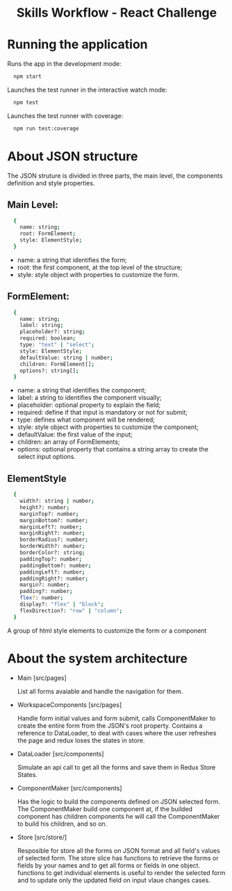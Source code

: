 <h1 align="center">Skills Workflow - React Challenge</h1>

# Running the application

Runs the app in the development mode:

```sh
  npm start
```

Launches the test runner in the interactive watch mode:

```sh
  npm test
```

Launches the test runner with coverage:

```sh
  npm run test:coverage
```

# About JSON structure

The JSON struture is divided in three parts, the main level, the components definition and style properties.

## Main Level:

```sh
  {
    name: string;
    root: FormElement;
    style: ElementStyle;
  }
```

- name: a string that identifies the form;
- root: the first component, at the top level of the structure;
- style: style object with properties to customize the form.

## FormElement:

```sh
  {
    name: string;
    label: string;
    placeholder?: string;
    required: boolean;
    type: "text" | "select";
    style: ElementStyle;
    defaultValue: string | number;
    children: FormElement[];
    options?: string[];
  }
```

- name: a string that identifies the component;
- label: a string to identifies the component visually;
- placeholder: optional property to explain the field;
- required: define if that input is mandatory or not for submit;
- type: defines what component will be rendered;
- style: style object with properties to customize the component;
- defaultValue: the first value of the input;
- children: an array of FormElements;
- options: optional property that contains a string array to create the select input options.

## ElementStyle

```sh
  {
    width?: string | number;
    height?: number;
    marginTop?: number;
    marginBottom?: number;
    marginLeft?: number;
    marginRight?: number;
    borderRadius?: number;
    borderWidth?: number;
    borderColor?: string;
    paddingTop?: number;
    paddingBottom?: number;
    paddingLeft?: number;
    paddingRight?: number;
    margin?: number;
    padding?: number;
    flex?: number;
    display?: "flex" | "block";
    flexDirection?: "row" | "column";
  }
```

A group of html style elements to customize the form or a component

# About the system architecture

- Main [src/pages]

  List all forms avaiable and handle the navigation for them.

- WorkspaceComponents [src/pages]

  Handle form initial values and form submit, calls ComponentMaker to create the entire form from the JSON's root property. Contains a reference to DataLoader, to deal with cases where the user refreshes the page and redux loses the states in store.

- DataLoader [src/components]

  Simulate an api call to get all the forms and save them in Redux Store States.

- ComponentMaker [src/components]

  Has the logic to build the components defined on JSON selected form. The ComponentMaker build one component at, if the builded component has children components he will call the ComponentMaker to build his children, and so on.

- Store [src/store/]

  Resposible for store all the forms on JSON format and all field's values of selected form. The store slice has functions to retrieve the forms or fields by your names and to get all forms or fields in one object. functions to get individual elements is useful to render the selected form and to update only the updated field on input vlaue changes cases.
